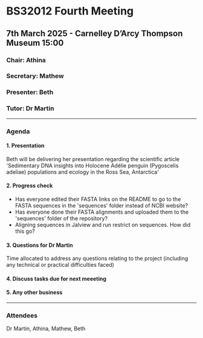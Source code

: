 # BS32012 Fourth Meeting
## 7th March 2025 - Carnelley D’Arcy Thompson Museum 15:00
### Chair: Athina
### Secretary: Mathew
### Presenter: Beth
### Tutor: Dr Martin
---

### Agenda
#### 1. Presentation 
Beth will be delivering her presentation regarding the scientific article 'Sedimentary DNA insights into Holocene Adélie penguin (Pygoscelis adeliae) populations and ecology in the Ross Sea, Antarctica'

#### 2. Progress check
* Has everyone edited their FASTA links on the README to go to the FASTA sequences in the 'sequences' folder instead of NCBI website?
* Has everyone done their FASTA alignments and uploaded them to the 'sequences' folder of the repository?
* Aligning sequences in Jalview and run restrict on sequences. How did this go?

#### 3. Questions for Dr Martin 
Time allocated to address any questions relating to the project (including any technical or practical difficulties faced) 

#### 4. Discuss tasks due for next meeeting

#### 5. Any other business
---
### Attendees
Dr Martin, Athina, Mathew, Beth





